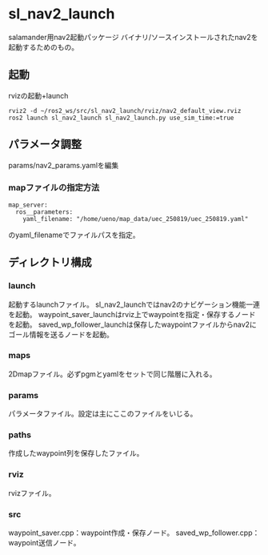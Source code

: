 # sl_nav2_launch

salamander用nav2起動パッケージ
バイナリ/ソースインストールされたnav2を起動するためのもの。


## 起動

rvizの起動+launch
```
rviz2 -d ~/ros2_ws/src/sl_nav2_launch/rviz/nav2_default_view.rviz
ros2 launch sl_nav2_launch sl_nav2_launch.py use_sim_time:=true
```

## パラメータ調整
params/nav2_params.yamlを編集

### mapファイルの指定方法
```
map_server:
  ros__parameters:
    yaml_filename: "/home/ueno/map_data/uec_250819/uec_250819.yaml"
```
のyaml_filenameでファイルパスを指定。


## ディレクトリ構成

### launch
起動するlaunchファイル。
sl_nav2_launchではnav2のナビゲーション機能一連を起動。
waypoint_saver_launchはrviz上でwaypointを指定・保存するノードを起動。
saved_wp_follower_launchは保存したwaypointファイルからnav2にゴール情報を送るノードを起動。


### maps
2Dmapファイル。必ずpgmとyamlをセットで同じ階層に入れる。

### params
パラメータファイル。設定は主にここのファイルをいじる。

### paths
作成したwaypoint列を保存したファイル。

### rviz
rvizファイル。

### src
waypoint_saver.cpp：waypoint作成・保存ノード。
saved_wp_follower.cpp：waypoint送信ノード。


